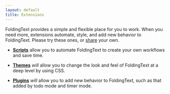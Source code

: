 ```yaml
---
layout: default
title: Extensions
---
```


FoldingText provides a simple and flexible place for you to work. When you need more, extensions automate, style, and add new behavior to FoldingText. Please try these ones, or [share](./share) your own.

- [**Scripts**](./scripts) allow you to automate FoldingText to create your own workflows and save time.

- [**Themes**](./themes) _will_ allow you to change the look and feel of FoldingText at a deep level by using CSS.

- [**Plugins**](./plugins) _will_ allow you to add new behavior to FoldingText, such as that added by todo mode and timer mode.